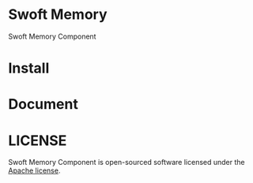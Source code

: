 # Swoft Memory
Swoft Memory Component

# Install

# Document

# LICENSE
Swoft Memory Component is open-sourced software licensed under the [Apache license](LICENSE).

